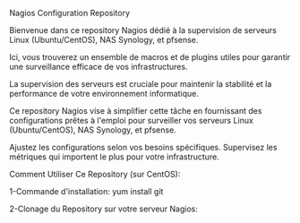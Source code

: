 Nagios Configuration Repository

Bienvenue dans ce repository Nagios dédié à la supervision de serveurs Linux (Ubuntu/CentOS), NAS Synology, et pfsense.

Ici, vous trouverez un ensemble de macros et de plugins utiles pour garantir une surveillance efficace de vos infrastructures.

La supervision des serveurs est cruciale pour maintenir la stabilité et la performance de votre environnement informatique. 

Ce repository Nagios vise à simplifier cette tâche en fournissant des configurations prêtes à l'emploi pour surveiller vos serveurs Linux (Ubuntu/CentOS), NAS Synology, et pfsense.

Ajustez les configurations selon vos besoins spécifiques. Supervisez les métriques qui importent le plus pour votre infrastructure.

Comment Utiliser Ce Repository (sur CentOS):

1-Commande d'installation: yum install git

2-Clonage du Repository sur votre serveur Nagios: 

